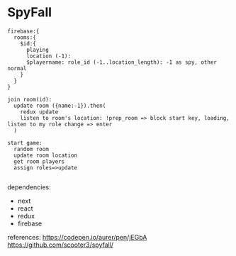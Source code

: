 # SpyFall

```
firebase:{
  rooms:{
    $id:{
      playing
      location (-1):
      $playername: role_id (-1..location_length): -1 as spy, other normal
    }
  }
}

join room(id):
  update room ({name:-1}).then(
    redux update
    listen to room's location: !prep_room => block start key, loading, listen to my role change => enter
  )

start game:
  random room
  update room location
  get room players
  assign roles=>update


```

dependencies:
- next
- react
- redux
- firebase

references:
https://codepen.io/aurer/pen/jEGbA
https://github.com/scooter3/spyfall/